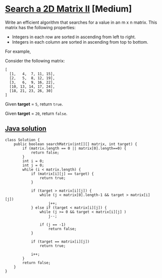 # [Search a 2D Matrix II](https://leetcode.com/problems/search-a-2d-matrix-ii/description/) [Medium]
Write an efficient algorithm that searches for a value in an m x n matrix. This matrix has the following properties:

* Integers in each row are sorted in ascending from left to right.  
* Integers in each column are sorted in ascending from top to bottom.

For example,

Consider the following matrix:
```
[
  [1,   4,  7, 11, 15],
  [2,   5,  8, 12, 19],
  [3,   6,  9, 16, 22],
  [10, 13, 14, 17, 24],
  [18, 21, 23, 26, 30]
]
```
Given **target** = `5`, return `true`.

Given **target** = `20`, return `false`.

## [Java solution](https://leetcode.com/submissions/detail/145692574/)
```
class Solution {
    public boolean searchMatrix(int[][] matrix, int target) {
        if (matrix.length == 0 || matrix[0].length==0) {
            return false;
        }
        int i = 0;
        int j = 0;
        while (i < matrix.length) {
            if (matrix[i][j] == target) {
                return true;
            }
            
            if (target > matrix[i][j]) {
                while (j < matrix[0].length-1 && target > matrix[i][j])
                    j++;
            } else if (target < matrix[i][j]) {
                while (j >= 0 && target < matrix[i][j] )
                    j--;
                
                if (j == -1) 
                    return false;
            }
            
            if (target == matrix[i][j])
                return true;
            
            i++;
        }
        return false;
    }
}
```
